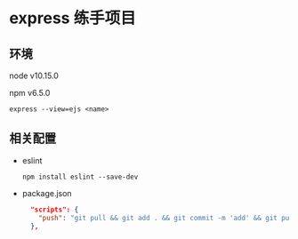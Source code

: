 # express 练手项目

## 环境

node v10.15.0

npm v6.5.0

```shell
express --view=ejs <name>
```

## 相关配置

- eslint

  ```shell
  npm install eslint --save-dev
  ```

- package.json

  ```json
    "scripts": {
      "push": "git pull && git add . && git commit -m 'add' && git push",
    },
  ```
